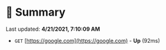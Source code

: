 # 📖 Summary
Last updated: **4/21/2021, 7:10:09 AM**

- `GET` [https://google.com](https://google.com) - **Up** (92ms)
